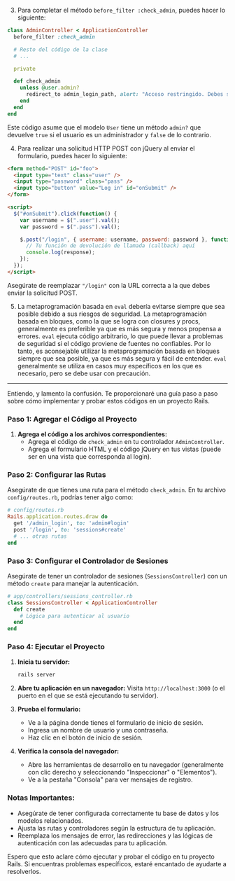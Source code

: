 3. Para completar el método `before_filter :check_admin`, puedes hacer lo siguiente:

```ruby
class AdminController < ApplicationController
  before_filter :check_admin

  # Resto del código de la clase
  # ...

  private

  def check_admin
    unless @user.admin?
      redirect_to admin_login_path, alert: "Acceso restringido. Debes ser un administrador para ver esta página."
    end
  end
end
```

Este código asume que el modelo `User` tiene un método `admin?` que devuelve `true` si el usuario es un administrador y `false` de lo contrario.

4. Para realizar una solicitud HTTP POST con jQuery al enviar el formulario, puedes hacer lo siguiente:

```html
<form method="POST" id="foo">
  <input type="text" class="user" />
  <input type="password" class="pass" />
  <input type="button" value="Log in" id="onSubmit" />
</form>

<script>
  $("#onSubmit").click(function() {
    var username = $(".user").val();
    var password = $(".pass").val();

    $.post("/login", { username: username, password: password }, function(response) {
      // Tu función de devolución de llamada (callback) aquí
      console.log(response);
    });
  });
</script>
```

Asegúrate de reemplazar `"/login"` con la URL correcta a la que debes enviar la solicitud POST.

5. La metaprogramación basada en `eval` debería evitarse siempre que sea posible debido a sus riesgos de seguridad. La metaprogramación basada en bloques, como la que se logra con closures y procs, generalmente es preferible ya que es más segura y menos propensa a errores. `eval` ejecuta código arbitrario, lo que puede llevar a problemas de seguridad si el código proviene de fuentes no confiables. Por lo tanto, es aconsejable utilizar la metaprogramación basada en bloques siempre que sea posible, ya que es más segura y fácil de entender. `eval` generalmente se utiliza en casos muy específicos en los que es necesario, pero se debe usar con precaución.


--------------

Entiendo, y lamento la confusión. Te proporcionaré una guía paso a paso sobre cómo implementar y probar estos códigos en un proyecto Rails.

### Paso 1: Agregar el Código al Proyecto

1. **Agrega el código a los archivos correspondientes:**
   - Agrega el código de `check_admin` en tu controlador `AdminController`.
   - Agrega el formulario HTML y el código jQuery en tus vistas (puede ser en una vista que corresponda al login).

### Paso 2: Configurar las Rutas

Asegúrate de que tienes una ruta para el método `check_admin`. En tu archivo `config/routes.rb`, podrías tener algo como:

```ruby
# config/routes.rb
Rails.application.routes.draw do
  get '/admin_login', to: 'admin#login'
  post '/login', to: 'sessions#create'
  # ... otras rutas
end
```

### Paso 3: Configurar el Controlador de Sesiones

Asegúrate de tener un controlador de sesiones (`SessionsController`) con un método `create` para manejar la autenticación.

```ruby
# app/controllers/sessions_controller.rb
class SessionsController < ApplicationController
  def create
    # Lógica para autenticar al usuario
  end
end
```

### Paso 4: Ejecutar el Proyecto

1. **Inicia tu servidor:**
   ```bash
   rails server
   ```

2. **Abre tu aplicación en un navegador:**
   Visita `http://localhost:3000` (o el puerto en el que se está ejecutando tu servidor).

3. **Prueba el formulario:**
   - Ve a la página donde tienes el formulario de inicio de sesión.
   - Ingresa un nombre de usuario y una contraseña.
   - Haz clic en el botón de inicio de sesión.

4. **Verifica la consola del navegador:**
   - Abre las herramientas de desarrollo en tu navegador (generalmente con clic derecho y seleccionando "Inspeccionar" o "Elementos").
   - Ve a la pestaña "Consola" para ver mensajes de registro.

### Notas Importantes:

- Asegúrate de tener configurada correctamente tu base de datos y los modelos relacionados.
- Ajusta las rutas y controladores según la estructura de tu aplicación.
- Reemplaza los mensajes de error, las redirecciones y las lógicas de autenticación con las adecuadas para tu aplicación.

Espero que esto aclare cómo ejecutar y probar el código en tu proyecto Rails. Si encuentras problemas específicos, estaré encantado de ayudarte a resolverlos.